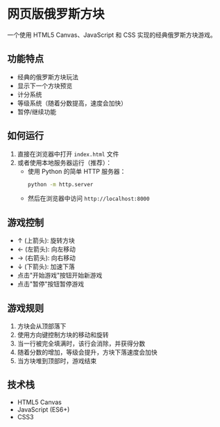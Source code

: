 # 网页版俄罗斯方块

一个使用 HTML5 Canvas、JavaScript 和 CSS 实现的经典俄罗斯方块游戏。

## 功能特点

- 经典的俄罗斯方块玩法
- 显示下一个方块预览
- 计分系统
- 等级系统（随着分数提高，速度会加快）
- 暂停/继续功能

## 如何运行

1. 直接在浏览器中打开 `index.html` 文件
2. 或者使用本地服务器运行（推荐）：
   - 使用 Python 的简单 HTTP 服务器：
     ```bash
     python -m http.server
     ```
   - 然后在浏览器中访问 `http://localhost:8000`

## 游戏控制

- ↑ (上箭头): 旋转方块
- ← (左箭头): 向左移动
- → (右箭头): 向右移动
- ↓ (下箭头): 加速下落
- 点击"开始游戏"按钮开始新游戏
- 点击"暂停"按钮暂停游戏

## 游戏规则

1. 方块会从顶部落下
2. 使用方向键控制方块的移动和旋转
3. 当一行被完全填满时，该行会消除，并获得分数
4. 随着分数的增加，等级会提升，方块下落速度会加快
5. 当方块堆到顶部时，游戏结束

## 技术栈

- HTML5 Canvas
- JavaScript (ES6+)
- CSS3
